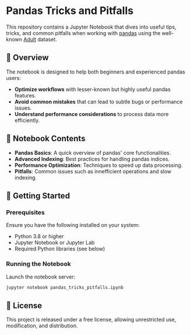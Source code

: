 # Pandas Tricks and Pitfalls

This repository contains a Jupyter Notebook that dives into useful tips, tricks, and common pitfalls when working with [pandas](https://pandas.pydata.org/) using the well-known [Adult](https://archive.ics.uci.edu/dataset/2/adult) dataset.

## 📄 Overview

The notebook is designed to help both beginners and experienced pandas users:  
- **Optimize workflows** with lesser-known but highly useful pandas features.
- **Avoid common mistakes** that can lead to subtle bugs or performance issues.
- **Understand performance considerations** to process data more efficiently.

## 📝 Notebook Contents

- **Pandas Basics**: A quick overview of pandas' core functionalities.
- **Advanced Indexing**: Best practices for handling pandas indices.
- **Performance Optimization**: Techniques to speed up data processing.
- **Pitfalls**: Common issues such as innefficient operations and slow indexing.

## 🚀 Getting Started

### Prerequisites
Ensure you have the following installed on your system:
- Python 3.8 or higher
- Jupyter Notebook or Jupyter Lab
- Required Python libraries (see below)

### Running the Notebook
Launch the notebook server:
```bash
jupyter notebook pandas_tricks_pitfalls.ipynb
```

## 📜 License
This project is released under a free license, allowing unrestricted use, modification, and distribution.
